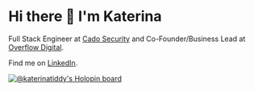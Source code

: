 <h1>Hi there 👋 I'm Katerina</h1>

<p>Full Stack Engineer at <a href="https://www.cadosecurity.com/">Cado Security</a> and Co-Founder/Business Lead at <a href="https://overflow.digital">Overflow Digital</a>.</p>

<p>Find me on <a href="https://www.linkedin.com/in/k-tiddy/">LinkedIn</a>.</p>

[![@katerinatiddy's Holopin board](https://holopin.io/api/user/board?user=katerinatiddy)](https://holopin.io/@katerinatiddy)
